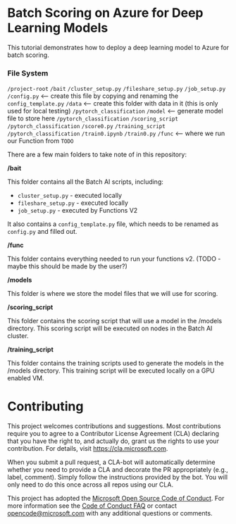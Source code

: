 # Batch Scoring on Azure for Deep Learning Models

This tutorial demonstrates how to deploy a deep learning model to Azure for batch scoring.

### File System

`/project-root`
  `/bait`
    `/cluster_setup.py`
    `/fileshare_setup.py`
    `/job_setup.py`
    `/config.py` <-- create this file by copying and renaming the `config_template.py`
  `/data` <-- create this folder with data in it (this is only used for local testing)
    `/pytorch_classification`
  `/model` <-- generate model file to store here
    `/pytorch_classification` 
  `/scoring_script`
    `/pytorch_classification` 
      `/score0.py`
  `/training_script`
    `/pytorch_classification` 
      `/train0.ipynb`
      `/train0.py`
  `/func` <-- where we run our Function from
    `TODO`
    

There are a few main folders to take note of in this repository:

__/bait__

This folder contains all the Batch AI scripts, including:
- `cluster_setup.py` - executed locally
- `fileshare_setup.py` - executed locally
- `job_setup.py` - executed by Functions V2

It also contains a `config_template.py` file, which needs to be renamed as `config.py` and filled out.


__/func__

This folder contains everything needed to run your functions v2. (TODO - maybe this should be made by the user?)

__/models__

This folder is where we store the model files that we will use for scoring.

__/scoring_script__

This folder contains the scoring script that will use a model in the /models directory. This scoring script will be executed on nodes in the Batch AI cluster.

__/training_script__

This folder contains the training scripts used to generate the models in the /models directory. This training script will be executed locally on a GPU enabled VM.


# Contributing

This project welcomes contributions and suggestions.  Most contributions require you to agree to a
Contributor License Agreement (CLA) declaring that you have the right to, and actually do, grant us
the rights to use your contribution. For details, visit https://cla.microsoft.com.

When you submit a pull request, a CLA-bot will automatically determine whether you need to provide
a CLA and decorate the PR appropriately (e.g., label, comment). Simply follow the instructions
provided by the bot. You will only need to do this once across all repos using our CLA.

This project has adopted the [Microsoft Open Source Code of Conduct](https://opensource.microsoft.com/codeofconduct/).
For more information see the [Code of Conduct FAQ](https://opensource.microsoft.com/codeofconduct/faq/) or
contact [opencode@microsoft.com](mailto:opencode@microsoft.com) with any additional questions or comments.
